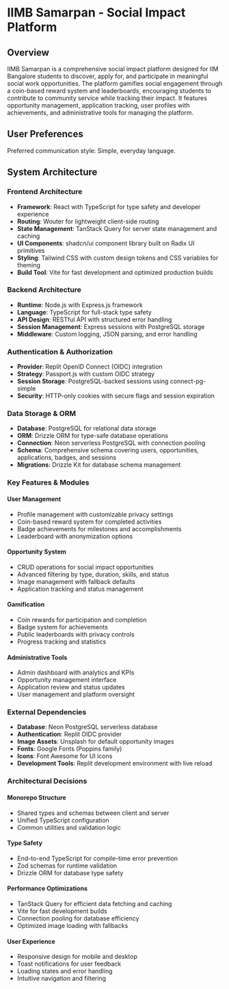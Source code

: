 # IIMB Samarpan - Social Impact Platform

## Overview

IIMB Samarpan is a comprehensive social impact platform designed for IIM Bangalore students to discover, apply for, and participate in meaningful social work opportunities. The platform gamifies social engagement through a coin-based reward system and leaderboards, encouraging students to contribute to community service while tracking their impact. It features opportunity management, application tracking, user profiles with achievements, and administrative tools for managing the platform.

## User Preferences

Preferred communication style: Simple, everyday language.

## System Architecture

### Frontend Architecture
- **Framework**: React with TypeScript for type safety and developer experience
- **Routing**: Wouter for lightweight client-side routing
- **State Management**: TanStack Query for server state management and caching
- **UI Components**: shadcn/ui component library built on Radix UI primitives
- **Styling**: Tailwind CSS with custom design tokens and CSS variables for theming
- **Build Tool**: Vite for fast development and optimized production builds

### Backend Architecture
- **Runtime**: Node.js with Express.js framework
- **Language**: TypeScript for full-stack type safety
- **API Design**: RESTful API with structured error handling
- **Session Management**: Express sessions with PostgreSQL storage
- **Middleware**: Custom logging, JSON parsing, and error handling

### Authentication & Authorization
- **Provider**: Replit OpenID Connect (OIDC) integration
- **Strategy**: Passport.js with custom OIDC strategy
- **Session Storage**: PostgreSQL-backed sessions using connect-pg-simple
- **Security**: HTTP-only cookies with secure flags and session expiration

### Data Storage & ORM
- **Database**: PostgreSQL for relational data storage
- **ORM**: Drizzle ORM for type-safe database operations
- **Connection**: Neon serverless PostgreSQL with connection pooling
- **Schema**: Comprehensive schema covering users, opportunities, applications, badges, and sessions
- **Migrations**: Drizzle Kit for database schema management

### Key Features & Modules

#### User Management
- Profile management with customizable privacy settings
- Coin-based reward system for completed activities
- Badge achievements for milestones and accomplishments
- Leaderboard with anonymization options

#### Opportunity System
- CRUD operations for social impact opportunities
- Advanced filtering by type, duration, skills, and status
- Image management with fallback defaults
- Application tracking and status management

#### Gamification
- Coin rewards for participation and completion
- Badge system for achievements
- Public leaderboards with privacy controls
- Progress tracking and statistics

#### Administrative Tools
- Admin dashboard with analytics and KPIs
- Opportunity management interface
- Application review and status updates
- User management and platform oversight

### External Dependencies

- **Database**: Neon PostgreSQL serverless database
- **Authentication**: Replit OIDC provider
- **Image Assets**: Unsplash for default opportunity images
- **Fonts**: Google Fonts (Poppins family)
- **Icons**: Font Awesome for UI icons
- **Development Tools**: Replit development environment with live reload

### Architectural Decisions

#### Monorepo Structure
- Shared types and schemas between client and server
- Unified TypeScript configuration
- Common utilities and validation logic

#### Type Safety
- End-to-end TypeScript for compile-time error prevention
- Zod schemas for runtime validation
- Drizzle ORM for database type safety

#### Performance Optimizations
- TanStack Query for efficient data fetching and caching
- Vite for fast development builds
- Connection pooling for database efficiency
- Optimized image loading with fallbacks

#### User Experience
- Responsive design for mobile and desktop
- Toast notifications for user feedback
- Loading states and error handling
- Intuitive navigation and filtering